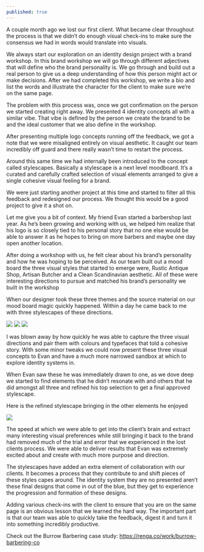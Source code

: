 ```yaml
---
published: true
---
```

A couple month ago we lost our first client. What became clear throughout the process is that we didn’t do enough visual check-ins to make sure the consensus we had in words would translate into visuals.

We always start our exploration on an identity design project with a brand workshop. In this brand workshop we will go through different adjectives that will define who the brand personality is. We go through and build out a real person to give us a deep understanding of how this person might act or make decisions. After we had completed this workshop, we write a bio and list the words and illustrate the character for the client to make sure we’re on the same page.

The problem with this process was, once we got confirmation on the person we started creating right away. We presented 4 identity concepts all with a similar vibe. That vibe is defined by the person we create the brand to be and the ideal customer that we also define in the workshop.

After presenting multiple logo concepts running off the feedback, we got a note that we were misaligned entirely on visual aesthetic. It caught our team incredibly off guard and there really wasn’t time to restart the process.

Around this same time we had internally been introduced to the concept called stylescapes. Basically a stylescape is a next level moodboard. It’s a curated and carefully crafted selection of visual elements arranged to give a single cohesive visual feeling for a brand.

We were just starting another project at this time and started to filter all this feedback and redesigned our process. We thought this would be a good project to give it a shot on.

Let me give you a bit of context. My friend Evan started a barbershop last year. As he’s been growing and working with us, we helped him realize that his logo is so closely tied to his personal story that no one else would be able to answer it as he hopes to bring on more barbers and maybe one day open another location.

After doing a workshop with us, he felt clear about his brand’s personality and how he was hoping to be perceived. As our team built out a mood board the three visual styles that started to emerge were, Rustic Antique Shop, Artisan Butcher and a Clean Scandinavian aesthetic. All of these were interesting directions to pursue and matched his brand’s personality we built in the workshop

When our designer took these three themes and the source material on our mood board magic quickly happened. Within a day he came back to me with three stylescapes of these directions.

![]({{site.baseurl}}/images/posts/Burrow-Stylescape-02-Rustic-Antique-Shop.jpg)
![]({{site.baseurl}}/images/posts/Burrow-Stylescape-03-Artisan-Butcher.jpg)
![]({{site.baseurl}}/images/posts/Burrow-Stylescape-01-Clean-Scandanavian.jpg)


I was blown away by how quickly he was able to capture the three visual directions and pair them with colours and typefaces that told a cohesive story. With some minor tweaks we could now present these three visual concepts to Evan and have a much more narrowed sandbox at which to explore identity systems in.

When Evan saw these he was immediately drawn to one, as we dove deep we started to find elements that he didn’t resonate with and others that he did amongst all three and refined his top selection to get a final approved stylescape.

Here is the refined stylescape bringing in the other elements he enjoyed

![]({{site.baseurl}}/images/posts/19-06-27-Burrow-Barbering-Stylescapes-C.jpg)


The speed at which we were able to get into the client’s brain and extract many interesting visual preferences while still bringing it back to the brand had removed much of the trial and error that we experienced in the lost clients process. We were able to deliver results that Evan was extremely excited about and create with much more purpose and direction.

The stylescapes have added an extra element of collaboration with our clients. It becomes a process that they contribute to and shift pieces of these styles capes around. The identity system they are no presented aren’t these final designs that come in out of the blue, but they get to experience the progression and formation of these designs.

Adding various check-ins with the client to ensure that you are on the same page is an obvious lesson that we learned the hard way. The important part is that our team was able to quickly take the feedback, digest it and turn it into something incredibly productive.

Check out the Burrow Barbering case study: https://renga.co/work/burrow-barbering-co
